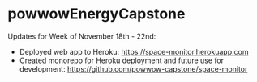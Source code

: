 # powwowEnergyCapstone


Updates for Week of November 18th - 22nd:
- Deployed web app to Heroku: https://space-monitor.herokuapp.com
- Created monorepo for Heroku deployment and future use for development: https://github.com/powwow-capstone/space-monitor